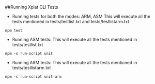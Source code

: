 ##Running Xplat CLI Tests

* Running tests for both the modes: ARM, ASM
This will execute all the tests mentioned in tests/testlist.txt and tests/testlistarm.txt
```
npm test
```

* Running ASM tests:
This will execute all the tests mentioned in tests/testlist.txt
```
npm -s run-script unit
```

* Running ARM tests:
This will execute all the tests mentioned in tests/testlistarm.txt
```
npm -s run-script unit-arm
```
